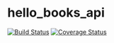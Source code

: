 # hello_books_api
[![Build Status](https://travis-ci.org/tosmak16/hello_books_api.svg?branch=develop)](https://travis-ci.org/tosmak16/hello_books_api)
[![Coverage Status](https://coveralls.io/repos/github/tosmak16/hello_books_api/badge.svg?branch=develop)](https://coveralls.io/github/tosmak16/hello_books_api?branch=develop)
